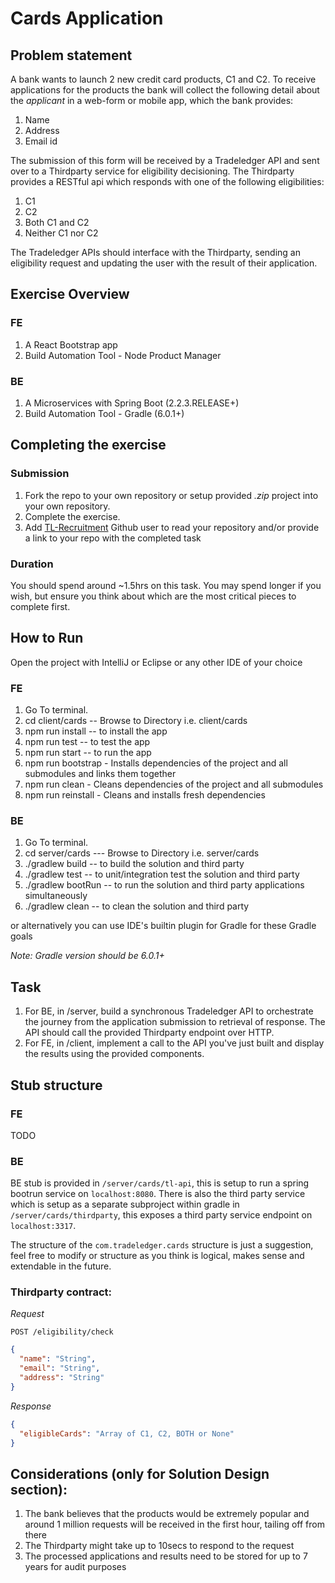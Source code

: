 # Cards Application

## Problem statement

A bank wants to launch 2 new credit card products, C1 and C2. To receive applications for the products the bank will collect the following detail about the _applicant_ in a web-form or mobile app, which the bank provides:

1. Name
2. Address
3. Email id

The submission of this form will be received by a Tradeledger API and sent over to a Thirdparty service for eligibility decisioning. The Thirdparty provides a RESTful api which responds with one of the following eligibilities:

1. C1
2. C2
3. Both C1 and C2
4. Neither C1 nor C2

The Tradeledger APIs should interface with the Thirdparty, sending an eligibility request and updating the user with the result of their application.

## Exercise Overview

### FE

1. A React Bootstrap app
2. Build Automation Tool - Node Product Manager

### BE

1. A Microservices with Spring Boot (2.2.3.RELEASE+)
2. Build Automation Tool - Gradle (6.0.1+)

## Completing the exercise

### Submission

1. Fork the repo to your own repository or setup provided _.zip_ project into your own repository.
2. Complete the exercise.
3. Add [TL-Recruitment](https://github.com/TL-Recruitment) Github user to read your repository and/or provide a link to your repo with the completed task

### Duration

You should spend around ~1.5hrs on this task. You may spend longer if you wish, but ensure you think about which are the most critical pieces to complete first.

## How to Run

Open the project with IntelliJ or Eclipse or any other IDE of your choice

### FE
1. Go To terminal.
2. cd client/cards -- Browse to Directory i.e. client/cards
3. npm run install -- to install the app
4. npm run test -- to test the app
5. npm run start -- to run the app
6. npm run bootstrap - Installs dependencies of the project and all submodules and links them together
7. npm run clean - Cleans dependencies of the project and all submodules
8. npm run reinstall - Cleans and installs fresh dependencies

### BE
1. Go To terminal.
2. cd server/cards --- Browse to Directory i.e. server/cards
3. ./gradlew build -- to build the solution and third party
4. ./gradlew test -- to unit/integration test the solution and third party
5. ./gradlew bootRun -- to run the solution and third party applications simultaneously
6. ./gradlew clean -- to clean the solution and third party

or alternatively you can use IDE's builtin plugin for Gradle for these Gradle goals

_Note: Gradle version should be 6.0.1+_

## Task

1. For BE, in /server, build a synchronous Tradeledger API to orchestrate the journey from the application submission to retrieval of response. The API should call the provided Thirdparty endpoint over HTTP.
2. For FE, in /client, implement a call to the API you've just built and display the results using the provided components.

## Stub structure

### FE
TODO

### BE
BE stub is provided in `/server/cards/tl-api`, this is setup to run a spring bootrun service on `localhost:8080`. 
There is also the third party service which is setup as a separate subproject within gradle in `/server/cards/thirdparty`, 
this exposes a third party service endpoint on `localhost:3317`.

The structure of the `com.tradeledger.cards` structure is just a suggestion, feel free to modify or structure
as you think is logical, makes sense and extendable in the future.

### Thirdparty contract:

_Request_

```
POST /eligibility/check
```

```json
{
  "name": "String",
  "email": "String",
  "address": "String"
}
```

_Response_

```json
{
  "eligibleCards": "Array of C1, C2, BOTH or None"
}
```

## Considerations (only for Solution Design section):

1. The bank believes that the products would be extremely popular and around 1 million requests will be received in the first hour, tailing off from there
2. The Thirdparty might take up to 10secs to respond to the request
3. The processed applications and results need to be stored for up to 7 years for audit purposes
